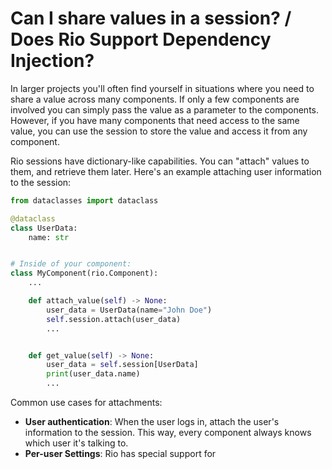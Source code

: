 # Can I share values in a session? / Does Rio Support Dependency Injection?

In larger projects you'll often find yourself in situations where you need to
share a value across many components. If only a few components are involved you
can simply pass the value as a parameter to the components. However, if you have
many components that need access to the same value, you can use the session to
store the value and access it from any component.

Rio sessions have dictionary-like capabilities. You can "attach" values to them,
and retrieve them later. Here's an example attaching user information to the
session:

```python
from dataclasses import dataclass

@dataclass
class UserData:
    name: str


# Inside of your component:
class MyComponent(rio.Component):
    ...

    def attach_value(self) -> None:
        user_data = UserData(name="John Doe")
        self.session.attach(user_data)
        ...


    def get_value(self) -> None:
        user_data = self.session[UserData]
        print(user_data.name)
        ...
```

Common use cases for attachments:

- **User authentication**: When the user logs in, attach the user's information
  to the session. This way, every component always knows which user it's talking
  to.
- **Per-user Settings**: Rio has special support for
